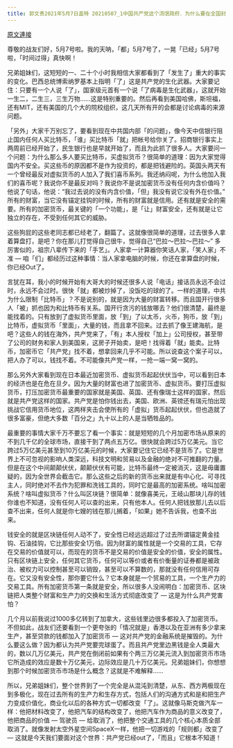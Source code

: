 ```yaml
---
title: 郭文贵2021年5月7日盖特 20210507_1中国共产党这个流氓政府．为什么要在全国封杀购买比特币．和加密货币？只要共产党不让干的事儿，都是世界上最伟大的事儿，只要共产党让干的事儿．一定是世界上最坏的事！
---
```


[原文連接](https://gnews.org/ThreadView/53480764)

尊敬的战友们好，5月7号啦。我的天呐，「都」5月7号了，一晃「已经」5月7号啦，「时间过得」真快啊！


兄弟姐妹们，这短短的一、二十个小时我相信大家都看到了「发生了」重大的事实的变化。巴西总统博索纳罗基本上指明「了」这是共产党的生化武器。大家要记住：只要有一个人说「了」，国家级元首有一个说「了病毒是生化武器」，这就开始一生二，二生三，三生万物……这是特别重要的。然后再看到美国哈佛，斯坦福，还有MIT，还有美国的几个大的院校组织，这几天所有开的会都是讨论病毒的来源问题。


「另外」大家千万别忘了，要看到现在中共国内部「的问题」，像今天中信银行阻止国内任何人买比特币，「谁」买比特币「就」把帐号给你关了。招商银行事实上两周前已经开始了，民生银行也是早就开始了，而且为此抓了很多人。大家要问一个问题：为什么那么多人要买比特币，买虚拟货币？很简单的道理：因为大家觉得国内不安全。买这些币的原因都不是作为投资的，都是把钱避险的。英国头两天有一个曾经最反对虚拟货币的人加入了我们喜币系列。我还纳闷呢，为什么他加入我们的喜币呢？我说你不是最反对吗？我说你不是说加密货币没有任何内含价值吗？他说了句话，他说：“我过去说的没有内含价值，「但」我没有说它没有外在价值。” 所有的财富，当它没有锚定挂钩的时候，所有的财富就是信用。还有就是安全的需要。所有的加密货币，最关键的「一个功能」，是「让」财富安全，还有就是让它独立的存在，不受到任何其它的威胁。


这些狗屁的这些老同志都已经老了，翻篇了。这就像很简单的道理，过去很多人拿着算盘打，是吧？你在那儿打觉得自己很牛，觉得自己“巴拉～巴拉～巴拉～” 多厉害似的，祖宗八辈传下来的「手艺」。人家拿一计算器你笑话人家，「笑人家」不准 — 咱「们」都经历过这种事情：当人家拿电脑的时候，你还在拿算盘的时候，你已经Out了。


言犹在耳，我小的时候开始有大哥大的时候还很多人说「电话」接话员永远不会过时，永远不会过时。很快「就」都被炒掉了，没饭吃的球的了。一样的道理，中共为什么限制「比特币」？不是说别的，就是因为大量的财富转移。而且国开行很多人「被」抓也因为和比特币有关系。国开行贪污的钱放哪去？他们很清楚，最终是能找着的。只有放到了虚拟货币里面，放「到」了以太币，火币，狗币，放「到」比特币，虚拟货币「里面」，大量的钱，而且拿不回来。过去抓了像王建海航，是吧？这些人的钱在海外，共产党来了，「有」本人授权「加上」公司授权，甚至带了公司的财务和家人到美国来，这房子开始卖，是吧！找得着「就」能卖。比特币，加密币它「共产党」找不着，想拿回来几乎不可能。所以说查这个案子可以，把人办了可以，钱找不着。不可能像共产党一样，一抢一端一窝一窝的。


那么另外大家看到现在日本最近加密货币、虚拟货币起起伏伏当中，可以看到日本的经济也是在危在旦夕。因为大量的财富也进了加密货币、虚拟货币。要打压虚拟货币，打压加密货币最重要的国家就是美国、英国、还有像瑞士这样的国家，然后就是共产党这样的国家。共产党是怕你钱出去，美国、欧洲、英镑还有瑞元怕出现挑战它信用货币地位，这两样夹击会使所有的「虚拟」货币起起伏伏，但也造就了很多富豪，但绝大多数「百分之」九十以上的人是当牺牲品的。


最重要的事情大家千万不要忘了看一个事实：就是短短的几个月加密市场从原来的不到几千亿的全球市场，直接干到了两点五万亿。很快就会跨过5万亿美元。当它跨过5万亿美元甚至到10万亿美元的时候，大家要记住它已经不是货币了。它是世界上不可忽视的影响人类深远，科技文明和贸易以及金融的绝对不可推翻的力量。但是在这个中间颠颠伏伏，颠颠伏伏有可能，比特币最终一定被消灭，这是毋庸置疑的，因为全世界会截击它。那么这些之后的新的货币出来就是有中心化、可寻找主人，同时绝对不去作为犯罪和洗钱工具的，同时它是最高的加密系统。啥叫加密系统？啥叫虚拟货币？什么叫区块链？很简单：就像喜美元，王岐山那块儿存的钱你谁也不知道，没有任何人可以查的出来，只有他本人。任何人把钱放那儿去以后查不出来，任何人就是你七嫂的钱在那儿搁着，「如果」她不告诉我，也查不出来。


钱安全的就是区块链任何人动不了，安全性已经远远超过了过去所谓锚定黄金挂钩、石油挂钩，它比那些安全1万倍。因为财富的属性就是一个交易的工具，它存在交易的价值就可以，而现在的货币不是交易的价值是安全的价值，安全的属性。只有区块链上安全，任何其它货币，任何可以等价或者有价衡量的证券都是被政治、被权力可以控制甚至可以销毁，甚至可以不算数的，那就没有任何信用可存在。它又没有安全性，那你要它什么？它本身就是一个贸易的工具，一个生产力的交易工具。所有加密货币第一条就是安全，所以很多人没闹明白：加密货币、区块链把人类整个财富和生产力的交换和生活方式彻底改变了 — 这是为什么共产党害怕？


几个月以前我说过1000多亿转到了加拿大，这些钱里边很多都投入了加密货币。不但如此，战友们还要看到一个更夸张的「情况就是」香港以及在亚洲有多少拿来生产，甚至贷款的钱都加入了加密货币 — 这对共产党的金融系统是摧毁的。为什么要这么做？因为都认为共产党要完球蛋了。而且共产党里边黑钱是全人类最大的，数以几万亿美元，共产党在倒闭前如果有个两三万亿美元流入到加密货币市场它所造成的效应是数十万亿美元，边际效应是几十万亿美元。兄弟姐妹们，你想想到那个时候加密货币市场是什么概念？这就是不难解释……


所以，兄弟姐妹们，整个世界到了一个完全是从混沌到清楚，从东、西方两极现在到多极化，现在过去所有的生产力和生存方式，包括人们的沟通方式和是和把生产力变成价值化，商业化以后的各种方式一切都改变「了」。这就像马斯克做汽车一样：他把材料改变了，他把汽车的结构改变了，他把汽车作为商品的意义改变了，他把商品的价值 — 驾驶员 — 给取消了，他把整个交通工具的几个核心本质全部取消了。就像发射太空外星空间SpaceX一样，他把一切游戏的「规则都」改变了 — 这就是今天我们要面对这个世界：共产党已经out了，「而且」它根本不知道！
